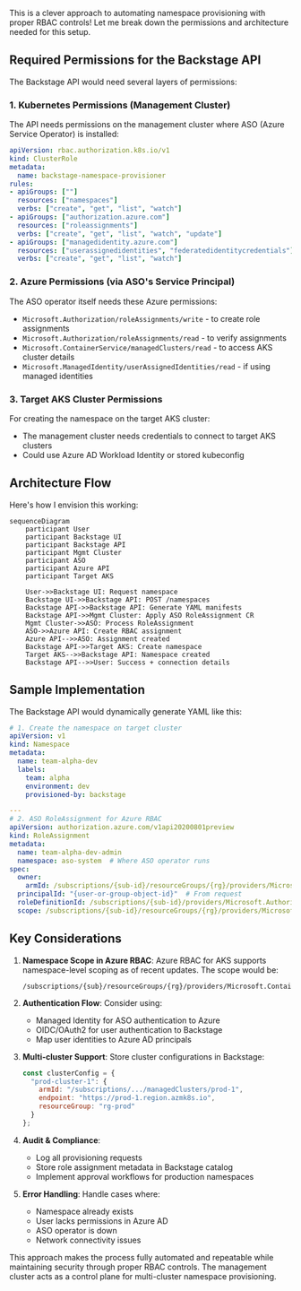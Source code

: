 This is a clever approach to automating namespace provisioning with proper RBAC controls! Let me break down the permissions and architecture needed for this setup.

## Required Permissions for the Backstage API

The Backstage API would need several layers of permissions:

### 1. **Kubernetes Permissions (Management Cluster)**
The API needs permissions on the management cluster where ASO (Azure Service Operator) is installed:

```yaml
apiVersion: rbac.authorization.k8s.io/v1
kind: ClusterRole
metadata:
  name: backstage-namespace-provisioner
rules:
- apiGroups: [""]
  resources: ["namespaces"]
  verbs: ["create", "get", "list", "watch"]
- apiGroups: ["authorization.azure.com"]
  resources: ["roleassignments"]
  verbs: ["create", "get", "list", "watch", "update"]
- apiGroups: ["managedidentity.azure.com"]
  resources: ["userassignedidentities", "federatedidentitycredentials"]
  verbs: ["create", "get", "list", "watch"]
```

### 2. **Azure Permissions (via ASO's Service Principal)**
The ASO operator itself needs these Azure permissions:
- `Microsoft.Authorization/roleAssignments/write` - to create role assignments
- `Microsoft.Authorization/roleAssignments/read` - to verify assignments
- `Microsoft.ContainerService/managedClusters/read` - to access AKS cluster details
- `Microsoft.ManagedIdentity/userAssignedIdentities/read` - if using managed identities

### 3. **Target AKS Cluster Permissions**
For creating the namespace on the target AKS cluster:
- The management cluster needs credentials to connect to target AKS clusters
- Could use Azure AD Workload Identity or stored kubeconfig

## Architecture Flow

Here's how I envision this working:

```mermaid
sequenceDiagram
    participant User
    participant Backstage UI
    participant Backstage API
    participant Mgmt Cluster
    participant ASO
    participant Azure API
    participant Target AKS

    User->>Backstage UI: Request namespace
    Backstage UI->>Backstage API: POST /namespaces
    Backstage API->>Backstage API: Generate YAML manifests
    Backstage API->>Mgmt Cluster: Apply ASO RoleAssignment CR
    Mgmt Cluster->>ASO: Process RoleAssignment
    ASO->>Azure API: Create RBAC assignment
    Azure API-->>ASO: Assignment created
    Backstage API->>Target AKS: Create namespace
    Target AKS-->>Backstage API: Namespace created
    Backstage API-->>User: Success + connection details
```

## Sample Implementation

The Backstage API would dynamically generate YAML like this:

```yaml
# 1. Create the namespace on target cluster
apiVersion: v1
kind: Namespace
metadata:
  name: team-alpha-dev
  labels:
    team: alpha
    environment: dev
    provisioned-by: backstage

---
# 2. ASO RoleAssignment for Azure RBAC
apiVersion: authorization.azure.com/v1api20200801preview
kind: RoleAssignment
metadata:
  name: team-alpha-dev-admin
  namespace: aso-system  # Where ASO operator runs
spec:
  owner:
    armId: /subscriptions/{sub-id}/resourceGroups/{rg}/providers/Microsoft.ContainerService/managedClusters/{cluster-name}
  principalId: "{user-or-group-object-id}"  # From request
  roleDefinitionId: /subscriptions/{sub-id}/providers/Microsoft.Authorization/roleDefinitions/b1ff04bb-8a4e-4dc4-8eb5-8693973ce19b  # Azure Kubernetes Service RBAC Admin
  scope: /subscriptions/{sub-id}/resourceGroups/{rg}/providers/Microsoft.ContainerService/managedClusters/{cluster-name}/namespaces/team-alpha-dev
```

## Key Considerations

1. **Namespace Scope in Azure RBAC**: Azure RBAC for AKS supports namespace-level scoping as of recent updates. The scope would be:
   ```
   /subscriptions/{sub}/resourceGroups/{rg}/providers/Microsoft.ContainerService/managedClusters/{cluster}/namespaces/{namespace}
   ```

2. **Authentication Flow**: Consider using:
   - Managed Identity for ASO authentication to Azure
   - OIDC/OAuth2 for user authentication to Backstage
   - Map user identities to Azure AD principals

3. **Multi-cluster Support**: Store cluster configurations in Backstage:
   ```javascript
   const clusterConfig = {
     "prod-cluster-1": {
       armId: "/subscriptions/.../managedClusters/prod-1",
       endpoint: "https://prod-1.region.azmk8s.io",
       resourceGroup: "rg-prod"
     }
   };
   ```

4. **Audit & Compliance**: 
   - Log all provisioning requests
   - Store role assignment metadata in Backstage catalog
   - Implement approval workflows for production namespaces

5. **Error Handling**: Handle cases where:
   - Namespace already exists
   - User lacks permissions in Azure AD
   - ASO operator is down
   - Network connectivity issues

This approach makes the process fully automated and repeatable while maintaining security through proper RBAC controls. The management cluster acts as a control plane for multi-cluster namespace provisioning.